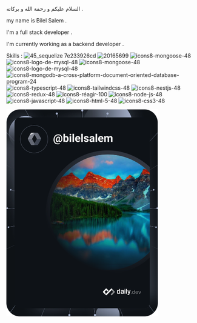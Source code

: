 السلام عليكم و رحمة الله و بركاته . 
 


my name is Bilel Salem .

I'm a full stack developer .

I'm currently working as a backend developer .

Skills :
![45_sequelize 7e233926cd](https://user-images.githubusercontent.com/70206023/229418238-9846b6ad-1aa6-468e-bda5-4093f90d63dc.jpg)
![20165699](https://user-images.githubusercontent.com/70206023/229418259-64c0cd04-86f4-4fb4-a6a4-f3b0a4008e8c.png)
![icons8-mongoose-48](https://user-images.githubusercontent.com/70206023/229418265-92067f40-bab4-437a-acfe-e0bbb20d6b3e.png)
![icons8-logo-de-mysql-48](https://user-images.githubusercontent.com/70206023/229418272-f8606ef2-7fc1-4e22-9199-a6a79cd0640a.png)
![icons8-mongoose-48](https://user-images.githubusercontent.com/70206023/229418328-5cbad1b2-de96-45c0-a2cd-fd7be2d14e2f.png)
![icons8-logo-de-mysql-48](https://user-images.githubusercontent.com/70206023/229418336-71121cf3-a449-42c7-ae3c-f6d3aca6e379.png)
![icons8-mongodb-a-cross-platform-document-oriented-database-program-24](https://user-images.githubusercontent.com/70206023/229418341-c3bd12a4-ec60-4127-a54e-daf7bcfa6c06.png)
![icons8-typescript-48](https://user-images.githubusercontent.com/70206023/229418414-f540f12b-ddca-425e-8925-eb8978c27946.png)
![icons8-tailwindcss-48](https://user-images.githubusercontent.com/70206023/229418434-793cff41-c6fb-4cda-af66-081a3a10bf82.png)
![icons8-nestjs-48](https://user-images.githubusercontent.com/70206023/229418443-be5170c4-51cc-4457-bc9e-1d048c092f24.png)
![icons8-redux-48](https://user-images.githubusercontent.com/70206023/229418455-b21ed088-7b53-4324-915e-751b60f6fe09.png)
![icons8-réagir-100](https://user-images.githubusercontent.com/70206023/229418467-d0bba273-16de-482f-bfbd-31ec47a49fe1.png)
![icons8-node-js-48](https://user-images.githubusercontent.com/70206023/229418476-5f7c0f02-2c8c-418f-bd4e-dfa550a507fe.png)
![icons8-javascript-48](https://user-images.githubusercontent.com/70206023/229418487-0c6c6206-4b8f-4f19-92c8-378d8e046ac4.png)
![icons8-html-5-48](https://user-images.githubusercontent.com/70206023/229418500-7f19e7db-d8e6-4c52-a1b8-6a30f748281b.png)
![icons8-css3-48](https://user-images.githubusercontent.com/70206023/229418516-31d786bd-bac2-4ef8-9327-c966eedb7372.png)


<a href="https://app.daily.dev/bilelsalem"><img src="https://github.com/bilelsalem2020/bilelsalem/blob/main/devcard.svg" width="400" alt="BILEL SALEM's Dev Card"/></a>
